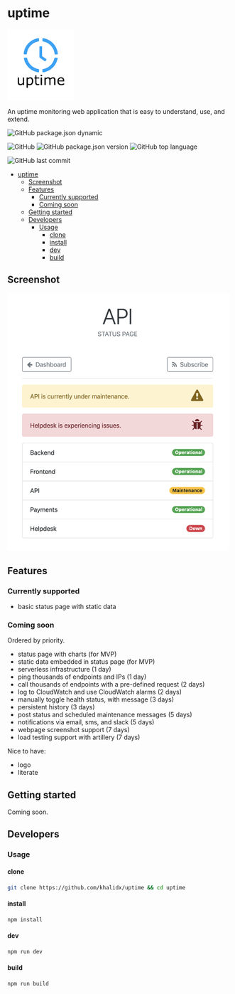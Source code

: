 # uptime

<img src="./logo.png" width="150px">

An uptime monitoring web application that is easy to understand, use, and extend.

![GitHub package.json dynamic](https://img.shields.io/github/package-json/keywords/khalidx/uptime.svg?style=flat-square)

![GitHub](https://img.shields.io/github/license/khalidx/uptime.svg?style=flat-square)
![GitHub package.json version](https://img.shields.io/github/package-json/v/khalidx/uptime.svg?style=flat-square)
![GitHub top language](https://img.shields.io/github/languages/top/khalidx/uptime.svg?style=flat-square)

![GitHub last commit](https://img.shields.io/github/last-commit/khalidx/uptime.svg?style=flat-square)

- [uptime](#uptime)
  - [Screenshot](#Screenshot)
  - [Features](#Features)
    - [Currently supported](#Currently-supported)
    - [Coming soon](#Coming-soon)
  - [Getting started](#Getting-started)
  - [Developers](#Developers)
    - [Usage](#Usage)
      - [clone](#clone)
      - [install](#install)
      - [dev](#dev)
      - [build](#build)

## Screenshot

<img src="./screenshot.png" width="500px">

## Features

### Currently supported

- basic status page with static data

### Coming soon

Ordered by priority.

- status page with charts (for MVP)
- static data embedded in status page (for MVP)
- serverless infrastructure (1 day)
- ping thousands of endpoints and IPs (1 day)
- call thousands of endpoints with a pre-defined request (2 days)
- log to CloudWatch and use CloudWatch alarms (2 days)
- manually toggle health status, with message (3 days)
- persistent history (3 days)
- post status and scheduled maintenance messages (5 days)
- notifications via email, sms, and slack (5 days)
- webpage screenshot support (7 days)
- load testing support with artillery (7 days)

Nice to have:

- logo
- literate

## Getting started

Coming soon.

## Developers

### Usage

#### clone

```sh
git clone https://github.com/khalidx/uptime && cd uptime
```

#### install

```sh
npm install
```

#### dev

```sh
npm run dev
```

#### build

```sh
npm run build
```
